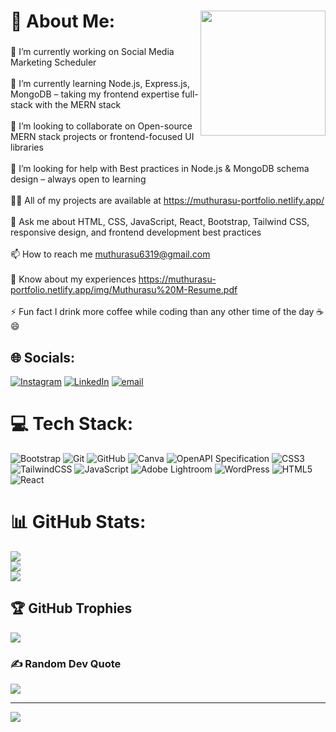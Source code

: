 # 💫 About Me: <img align="right" height="200" src="https://media.giphy.com/media/qgQUggAC3Pfv687qPC/giphy.gif"  />

###
🔭 I’m currently working on Social Media Marketing Scheduler<br><br>🌱 I’m currently learning Node.js, Express.js, MongoDB – taking my frontend expertise full-stack with the MERN stack<br><br>👯 I’m looking to collaborate on Open-source MERN stack projects or frontend-focused UI libraries<br><br>🤝 I’m looking for help with Best practices in Node.js & MongoDB schema design – always open to learning<br><br>👨‍💻 All of my projects are available at https://muthurasu-portfolio.netlify.app/<br><br>💬 Ask me about HTML, CSS, JavaScript, React, Bootstrap, Tailwind CSS, responsive design, and frontend development best practices<br><br>📫 How to reach me muthurasu6319@gmail.com<br><br>📄 Know about my experiences https://muthurasu-portfolio.netlify.app/img/Muthurasu%20M-Resume.pdf<br><br>⚡ Fun fact I drink more coffee while coding than any other time of the day ☕😄



## 🌐 Socials:
[![Instagram](https://img.shields.io/badge/Instagram-%23E4405F.svg?logo=Instagram&logoColor=white)](https://instagram.com/the.__.robin.__) [![LinkedIn](https://img.shields.io/badge/LinkedIn-%230077B5.svg?logo=linkedin&logoColor=white)](https://linkedin.com/in/muthurasu) [![email](https://img.shields.io/badge/Email-D14836?logo=gmail&logoColor=white)](mailto:muthurasu6319@gmail.com) 

# 💻 Tech Stack:
![Bootstrap](https://img.shields.io/badge/bootstrap-%238511FA.svg?style=for-the-badge&logo=bootstrap&logoColor=white) ![Git](https://img.shields.io/badge/git-%23F05033.svg?style=for-the-badge&logo=git&logoColor=white) ![GitHub](https://img.shields.io/badge/github-%23121011.svg?style=for-the-badge&logo=github&logoColor=white) ![Canva](https://img.shields.io/badge/Canva-%2300C4CC.svg?style=for-the-badge&logo=Canva&logoColor=white) ![OpenAPI Specification](https://img.shields.io/badge/openapiinitiative-%23000000.svg?style=for-the-badge&logo=openapiinitiative&logoColor=white) ![CSS3](https://img.shields.io/badge/css3-%231572B6.svg?style=for-the-badge&logo=css3&logoColor=white) ![TailwindCSS](https://img.shields.io/badge/tailwindcss-%2338B2AC.svg?style=for-the-badge&logo=tailwind-css&logoColor=white) ![JavaScript](https://img.shields.io/badge/javascript-%23323330.svg?style=for-the-badge&logo=javascript&logoColor=%23F7DF1E) ![Adobe Lightroom](https://img.shields.io/badge/Adobe%20Lightroom-31A8FF.svg?style=for-the-badge&logo=Adobe%20Lightroom&logoColor=white) ![WordPress](https://img.shields.io/badge/WordPress-%23117AC9.svg?style=for-the-badge&logo=WordPress&logoColor=white) ![HTML5](https://img.shields.io/badge/html5-%23E34F26.svg?style=for-the-badge&logo=html5&logoColor=white) ![React](https://img.shields.io/badge/react-%2320232a.svg?style=for-the-badge&logo=react&logoColor=%2361DAFB)
# 📊 GitHub Stats:
![](https://github-readme-stats.vercel.app/api?username=Muthurasu-6319&theme=dark&hide_border=true&include_all_commits=false&count_private=false)<br/>
![](https://nirzak-streak-stats.vercel.app/?user=Muthurasu-6319&theme=dark&hide_border=true)<br/>
![](https://github-readme-stats.vercel.app/api/top-langs/?username=Muthurasu-6319&theme=dark&hide_border=true&include_all_commits=false&count_private=false&layout=compact)

## 🏆 GitHub Trophies
![](https://github-profile-trophy.vercel.app/?username=Muthurasu-6319&theme=radical&no-frame=true&no-bg=false&margin-w=4)

### ✍️ Random Dev Quote
![](https://quotes-github-readme.vercel.app/api?type=horizontal&theme=radical)

---
[![](https://visitcount.itsvg.in/api?id=Muthurasu-6319&icon=0&color=0)](https://visitcount.itsvg.in)

<!-- Proudly created with GPRM ( https://gprm.itsvg.in ) -->
